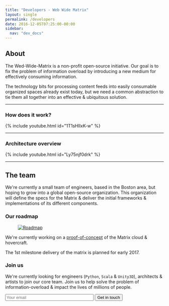```yaml
---
title: "Developers - Web Wide Matrix"
layout: single
permalink: /developers
date: 2016-12-05T07:25:00-00:00
sidebar:
  nav: "dev_docs"
---
```



## About
The Wed-Wide-Matrix is a non-profit open-source initiative. Our goal is to fix the problem of information overload
by introducing a new medium for effectively consuming information.

The technology bits for processing content feeds into easily consumable organized spaces already exist today, but we
need a common abstraction to tie them all together into an effective & ubiquitous solution.

<hr/>

### How does it work?

{% include youtube.html id="1T1sHIlxK-w" %}

<hr/>

### Architecture overview

{% include youtube.html id="Ly75njf0drk" %}

<hr/>


## The team

We're currently a small team of engineers, based in the Boston area, but hoping to grow into a global open-source organization.
This organization will define the specs for the Matrix & deliver the initial frameworks & implementations of its different components.

### Our roadmap

<figure>
  <a href="/assets/images/roadmap.png"><img src="{{ '/assets/images/roadmap.png' | absolute_url }}" alt="Roadmap"></a>
</figure>

We're currently working on a [proof-of-concept](https://github.com/WebWideMatrix/webwidematrix-poc) of the Matrix cloud & hovercraft.

The 1st milestone delivery of the matrix is planned for early 2017.


### Join us

We're currently looking for engineers (`Python`, `Scala` & `Unity3D`), architects & artists to join our core team.
Join us to help solve the problem of information-overload & impact the lives of millions of people.

<form id="developer-signup-form" action="//formspree.io/dibaunaumh@gmail.com" method="post">
	<input id="email" size="32" type="email" placeholder="Your email" name="_replyto" required>
	<!-- CONFIG -->
	<input type="hidden" name="_subject" value="New developer signed-up">
	<!-- /CONFIG -->
	<input class="submit" type="submit" value="Get in touch">
</form>
